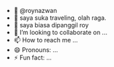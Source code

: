 - 👋 @roynazwan
- 👀 saya suka traveling, olah raga.
- 🌱 saya biasa dipanggil roy
- 💞️ I’m looking to collaborate on ...
- 📫 How to reach me ...
- 😄 Pronouns: ...
- ⚡ Fun fact: ...

<!---
roynazwan/roynazwan is a ✨ special ✨ repository because its `README.md` (this file) appears on your GitHub profile.
You can click the Preview link to take a look at your changes.
--->
